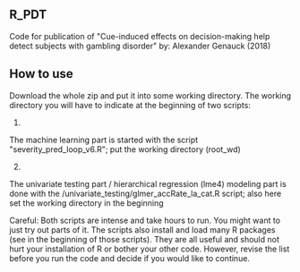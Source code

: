 R_PDT
-----

Code for publication of "Cue-induced effects on decision-making help detect subjects with gambling disorder"
by: Alexander Genauck (2018)


How to use
----------

Download the whole zip and put it into some working directory. The working directory you will have to indicate
at the beginning of two scripts:

1)
The machine learning part is started with the script "severity_pred_loop_v6.R"; put the working directory (root_wd)

2)
The univariate testing part / hierarchical regression (lme4) modeling part is done with the
/univariate_testing/glmer_accRate_la_cat.R script; also here set the working directory in the beginning

Careful: Both scripts are intense and take hours to run. You might want to just try out parts of it. The scripts
also install and load many R packages (see in the beginning of those scripts). They are all useful and should not
hurt your installation of R or bother your other code. However, revise the list before you run the code and decide
if you would like to continue.